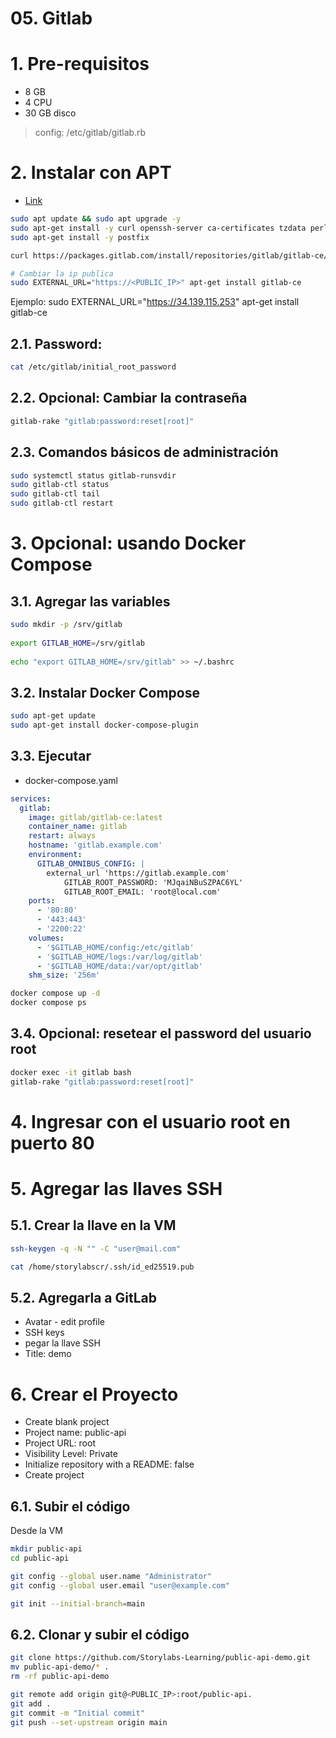 # 05. Gitlab <!-- omit in toc -->
# 1. Pre-requisitos
- 8 GB
- 4 CPU
- 30 GB disco

> config: /etc/gitlab/gitlab.rb

# 2. Instalar con APT
- [Link](https://about.gitlab.com/install/#ubuntu)

```sh
sudo apt update && sudo apt upgrade -y
sudo apt-get install -y curl openssh-server ca-certificates tzdata perl
sudo apt-get install -y postfix

curl https://packages.gitlab.com/install/repositories/gitlab/gitlab-ce/script.deb.sh | sudo bash

# Cambiar la ip publica
sudo EXTERNAL_URL="https://<PUBLIC_IP>" apt-get install gitlab-ce
```
Ejemplo: sudo EXTERNAL_URL="https://34.139.115.253" apt-get install gitlab-ce

## 2.1. Password:
```sh
cat /etc/gitlab/initial_root_password
```

## 2.2. Opcional: Cambiar la contraseña
```sh
gitlab-rake "gitlab:password:reset[root]"
```

## 2.3. Comandos básicos de administración
```sh
sudo systemctl status gitlab-runsvdir
sudo gitlab-ctl status
sudo gitlab-ctl tail
sudo gitlab-ctl restart
```

# 3. Opcional: usando Docker Compose
## 3.1. Agregar las variables
```sh
sudo mkdir -p /srv/gitlab
￼
export GITLAB_HOME=/srv/gitlab
￼
echo "export GITLAB_HOME=/srv/gitlab" >> ~/.bashrc
```

## 3.2. Instalar Docker Compose
```sh
sudo apt-get update
sudo apt-get install docker-compose-plugin
```

## 3.3. Ejecutar
- docker-compose.yaml
```yaml
services:
  gitlab:
    image: gitlab/gitlab-ce:latest
    container_name: gitlab
    restart: always
    hostname: 'gitlab.example.com'
    environment:
      GITLAB_OMNIBUS_CONFIG: |
        external_url 'https://gitlab.example.com'
			GITLAB_ROOT_PASSWORD: 'MJqaiNBuSZPAC6YL'
			GITLAB_ROOT_EMAIL: 'root@local.com'
    ports:
      - '80:80'
      - '443:443'
      - '2200:22'
    volumes:
      - '$GITLAB_HOME/config:/etc/gitlab'
      - '$GITLAB_HOME/logs:/var/log/gitlab'
      - '$GITLAB_HOME/data:/var/opt/gitlab'
    shm_size: '256m'
```

```sh
docker compose up -d
docker compose ps
```

## 3.4. Opcional: resetear el password del usuario root
```sh
docker exec -it gitlab bash
gitlab-rake "gitlab:password:reset[root]"
```

# 4. Ingresar con el usuario root en <IP> puerto 80

# 5. Agregar las llaves SSH
## 5.1. Crear la llave en la VM
```sh
ssh-keygen -q -N "" -C "user@mail.com"

cat /home/storylabscr/.ssh/id_ed25519.pub
```
## 5.2. Agregarla a GitLab
- Avatar - edit profile
- SSH keys
- pegar la llave SSH
- Title: demo

# 6. Crear el Proyecto
- Create blank project
- Project name: public-api
- Project URL: root
- Visibility Level: Private
- Initialize repository with a README: false
- Create project

## 6.1. Subir el código
Desde la VM
```sh
mkdir public-api
cd public-api

git config --global user.name "Administrator"
git config --global user.email "user@example.com"

git init --initial-branch=main
```



## 6.2. Clonar y subir el código
```sh
git clone https://github.com/Storylabs-Learning/public-api-demo.git
mv public-api-demo/* .
rm -rf public-api-demo

git remote add origin git@<PUBLIC_IP>:root/public-api.
git add .
git commit -m "Initial commit"
git push --set-upstream origin main
```
